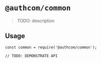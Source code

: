 # `@authcom/common`

> TODO: description

## Usage

```
const common = require('@authcom/common');

// TODO: DEMONSTRATE API
```
